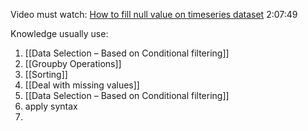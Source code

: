 Video must watch:
[How to fill null value on timeseries dataset](https://www.youtube.com/watch?v=yNQeH7bp8JM) 2:07:49

Knowledge usually use:
1. [[Data Selection – Based on Conditional filtering]]
2. [[Groupby Operations]]
3. [[Sorting]]
4. [[Deal with missing values]]
5. [[Data Selection – Based on Conditional filtering]]
6. apply syntax 
7. 
